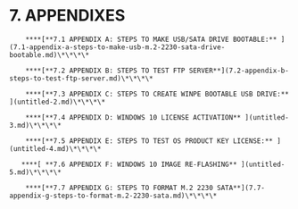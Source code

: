 # 7.	APPENDIXES

        ****[**7.1 APPENDIX A: STEPS TO MAKE USB/SATA DRIVE BOOTABLE:** ](7.1-appendix-a-steps-to-make-usb-m.2-2230-sata-drive-bootable.md)\*\*\*\*

        ****[**7.2 APPENDIX B: STEPS TO TEST FTP SERVER**](7.2-appendix-b-steps-to-test-ftp-server.md)\*\*\*\*

        ****[**7.3 APPENDIX C: STEPS TO CREATE WINPE BOOTABLE USB DRIVE:** ](untitled-2.md)\*\*\*\*

        ****[**7.4 APPENDIX D: WINDOWS 10 LICENSE ACTIVATION** ](untitled-3.md)\*\*\*\*

        ****[**7.5 APPENDIX E: STEPS TO TEST OS PRODUCT KEY LICENSE:** ](untitled-4.md)\*\*\*\*

       ****[ **7.6 APPENDIX F: WINDOWS 10 IMAGE RE-FLASHING** ](untitled-5.md)\*\*\*\*

        ****[**7.7 APPENDIX G: STEPS TO FORMAT M.2 2230 SATA**](7.7-appendix-g-steps-to-format-m.2-2230-sata.md)\*\*\*\*

